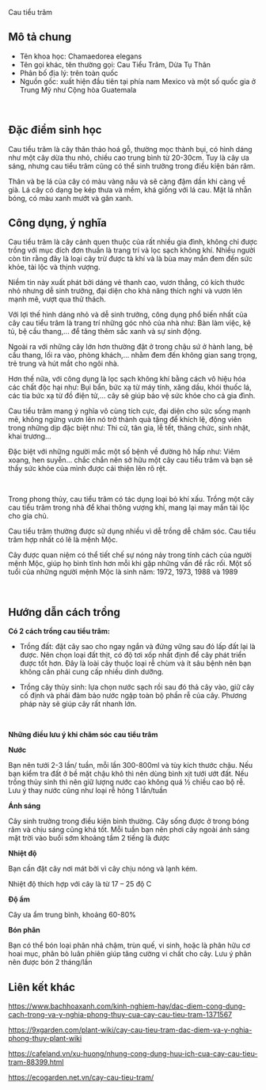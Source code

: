 Cau tiểu trâm
## **Mô tả chung**

* Tên khoa học: Chamaedorea elegans
* Tên gọi khác, tên thường gọi: Cau Tiểu Trâm, Dừa Tụ Thân
* Phân bố địa lý: trên toàn quốc
* Nguồn gốc: xuất hiện đầu tiên tại phía nam Mexico và một số quốc gia ở Trung Mỹ như Cộng hòa Guatemala

  
 

## **Đặc điểm sinh học**

Cau tiểu trâm là cây thân thảo hoá gỗ, thường mọc thành bụi, có hình dáng như một cây dừa thu nhỏ, chiều cao trung bình từ 20-30cm. Tuy là cây ưa sáng, nhưng cau tiểu trâm cũng có thể sinh trưởng trong điều kiện bán râm.

Thân và bẹ lá của cây có màu vàng nâu và sẽ càng đậm dần khi càng về già. Lá cây có dạng bẹ kép thưa và mềm, khá giống với lá cau. Mặt lá nhẵn bóng, có màu xanh mướt và gân xanh.

## **Công dụng, ý nghĩa**

Cau tiểu trâm là cây cảnh quen thuộc của rất nhiều gia đình, không chỉ được trồng với mục đích đơn thuần là trang trí và lọc sạch không khí. Nhiều người còn tin rằng đây là loại cây trừ được tà khí và là bùa may mắn đem đến sức khỏe, tài lộc và thịnh vượng.

Niềm tin này xuất phát bởi dáng vẻ thanh cao, vươn thẳng, có kích thước nhỏ nhưng dễ sinh trưởng, đại diện cho khả năng thích nghi và vươn lên mạnh mẽ, vượt qua thử thách.

Với lợi thế hình dáng nhỏ và dễ sinh trưởng, công dụng phổ biến nhất của cây cau tiểu trâm là trang trí những góc nhỏ của nhà như: Bàn làm việc, kệ tủ, bệ cầu thang,... để tăng thêm sắc xanh và sự sinh động.

Ngoài ra với những cây lớn hơn thường đặt ở trong chậu sứ ở hành lang, bệ cầu thang, lối ra vào, phòng khách,... nhằm đem đến không gian sang trọng, trẻ trung và hút mắt cho ngôi nhà.

Hơn thế nữa, với công dụng là lọc sạch không khí bằng cách vô hiệu hóa các chất độc hại như: Bụi bẩn, bức xạ từ máy tính, xăng dầu, khói thuốc lá, các tia bức xạ từ đồ điện tử,… cây sẽ giúp bảo vệ sức khỏe cho cả gia đình.

Cau tiểu trâm mang ý nghĩa vô cùng tích cực, đại diện cho sức sống mạnh mẽ, không ngừng vươn lên nó trở thành quà tặng để khích lệ, động viên trong những dịp đặc biệt như: Thi cử, tân gia, lễ tết, thăng chức, sinh nhật, khai trương…

Đặc biệt với những người mắc một số bệnh về đường hô hấp như: Viêm xoang, hen suyễn… chắc chắn nên sở hữu một cây cau tiểu trâm và bạn sẽ thấy sức khỏe của mình được cải thiện lên rõ rệt.

  
 

Trong phong thủy, cau tiểu trâm có tác dụng loại bỏ khí xấu. Trồng một cây cau tiểu trâm trong nhà để khai thông vượng khí, mang lại may mắn tài lộc cho gia chủ.

Cau tiểu trâm thường được sử dụng nhiều vì dễ trồng dễ chăm sóc. Cau tiểu trâm hợp nhất có lẽ là mệnh Mộc.

Cây được quan niệm có thể tiết chế sự nóng nảy trong tính cách của người mệnh Mộc, giúp họ bình tĩnh hơn mỗi khi gặp những vấn đề rắc rối. Một số tuổi của những người mệnh Mộc là sinh năm: 1972, 1973, 1988 và 1989

  
 

## **Hướng dẫn cách trồng**

**Có 2 cách trồng cau tiểu trâm:**

+ Trồng đất: đặt cây sao cho ngay ngắn và đứng vững sau đó lấp đất lại là được. Nên chọn loại đất thịt, có độ tơi xốp nhất định để cây phát triển được tốt hơn. Đây là loài cây thuộc loại rễ chùm và ít sâu bệnh nên bạn không cần phải cung cấp nhiều dinh dưỡng.

+ Trồng cây thủy sinh: lựa chọn nước sạch rồi sau đó thả cây vào, giữ cây cố định và phải đảm bảo nước ngập toàn bộ phần rễ của cây. Phương pháp này sẽ giúp cây rất nhanh lớn.

  
 

**Những điều lưu ý khi chăm sóc cau tiểu trâm**

**Nước**

Bạn nên tưới 2-3 lần/ tuần, mỗi lần 300-800ml và tùy kích thước chậu. Nếu bạn kiểm tra đất ở bề mặt chậu khô thì nên dùng bình xịt tưới ướt đất. Nếu trồng thủy sinh thì nên giữ lượng nước cao không quá ½ chiều cao bộ rễ. Lưu ý thay nước cũng như loại rễ hỏng 1 lần/tuần

**Ánh sáng**

Cây sinh trưởng trong điều kiện bình thường. Cây sống được ở trong bóng râm và chịu sáng cũng khá tốt. Mỗi tuần bạn nên phơi cây ngoài ánh sáng mặt trời vào buổi sớm khoảng tầm 2 tiếng là được

**Nhiệt độ**

Bạn cần đặt cây nơi mát bởi vì cây chịu nóng và lạnh kém. 

Nhiệt độ thích hợp với cây là từ 17 – 25 độ C

**Độ ẩm**

Cây ưa ẩm trung bình, khoảng 60-80%

**Bón phân**

Bạn có thể bón loại phân nhả chậm, trùn quế, vi sinh, hoặc là phân hữu cơ hoai mục, phân bò luân phiên giúp tăng cường vi chất cho cây. Lưu ý phân nên được bón 2 tháng/lần

## **Liên kết khác**

<https://www.bachhoaxanh.com/kinh-nghiem-hay/dac-diem-cong-dung-cach-trong-va-y-nghia-phong-thuy-cua-cay-cau-tieu-tram-1371567>

<https://9xgarden.com/plant-wiki/cay-cau-tieu-tram-dac-diem-va-y-nghia-phong-thuy-plant-wiki>

<https://cafeland.vn/xu-huong/nhung-cong-dung-huu-ich-cua-cay-cau-tieu-tram-88399.html>

<https://ecogarden.net.vn/cay-cau-tieu-tram/>

  
  
  
  
 

